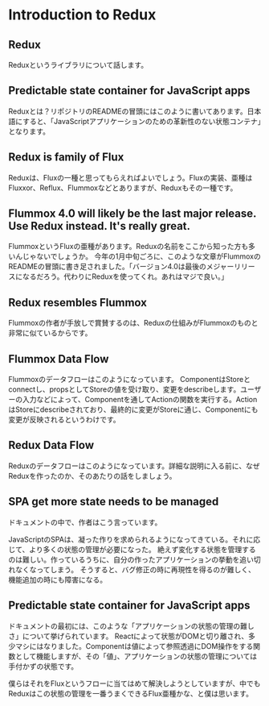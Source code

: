 # Introduction to Redux

##

## Redux

Reduxというライブラリについて話します。

## Predictable state container for JavaScript apps

Reduxとは？リポジトリのREADMEの冒頭にはこのように書いてあります。日本語にすると、「JavaScriptアプリケーションのための革新性のない状態コンテナ」となります。

## Redux is family of Flux

Reduxは、Fluxの一種と思ってもらえればよいでしょう。Fluxの実装、亜種はFluxxor、Reflux、Flummoxなどとありますが、Reduxもその一種です。

## Flummox 4.0 will likely be the last major release. Use Redux instead. It's really great.

FlummoxというFluxの亜種があります。Reduxの名前をここから知った方も多いんじゃないでしょうか。
今年の1月中旬ごろに、このような文章がFlummoxのREADMEの冒頭に書き足されました。「バージョン4.0は最後のメジャーリリースになるだろう。代わりにReduxを使ってくれ。あれはマジで良い。」

## Redux resembles Flummox

Flummoxの作者が手放しで賞賛するのは、Reduxの仕組みがFlummoxのものと非常に似ているからです。

## Flummox Data Flow

Flummoxのデータフローはこのようになっています。
ComponentはStoreとconnectし、propsとしてStoreの値を受け取り、変更をdescribeします。ユーザーの入力などによって、Componentを通してActionの関数を実行する。ActionはStoreにdescribeされており、最終的に変更がStoreに通じ、Componentにも変更が反映されるというわけです。

## Redux Data Flow

Reduxのデータフローはこのようになっています。詳細な説明に入る前に、なぜReduxを作ったのか、そのあたりの話をしましょう。

## SPA get more state needs to be managed

ドキュメントの中で、作者はこう言っています。

JavaScriptのSPAは、凝った作りを求められるようになってきている。それに応じて、より多くの状態の管理が必要になった。
絶えず変化する状態を管理するのは難しい。作っているうちに、自分の作ったアプリケーションの挙動を追い切れなくなってしまう。
そうすると、バグ修正の時に再現性を得るのが難しく、機能追加の時にも障害になる。

## Predictable state container for JavaScript apps

ドキュメントの最初には、このような「アプリケーションの状態の管理の難しさ」について挙げられています。
Reactによって状態がDOMと切り離され、多少マシにはなりました。Componentは値によって参照透過にDOM操作をする関数として機能しますが、その「値」、アプリケーションの状態の管理については手付かずの状態です。

僕らはそれをFluxというフローに当てはめて解決しようとしていますが、中でもReduxはこの状態の管理を一番うまくできるFlux亜種かな、と僕は思います。
